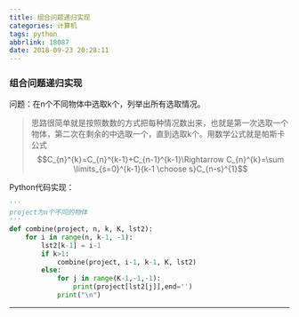 ```yaml
---
title: 组合问题递归实现
categories: 计算机
tags: python
abbrlink: 18087
date: 2018-09-23 20:28:11
---
```


### 组合问题递归实现

问题：在n个不同物体中选取k个，列举出所有选取情况。  
>思路很简单就是按照数数的方式把每种情况数出来，也就是第一次选取一个物体，第二次在剩余的中选取一个，直到选取k个。用数学公式就是帕斯卡公式$$C_{n}^{k}=C_{n}^{k-1}+C_{n-1}^{k-1}\Rightarrow C_{n}^{k}=\sum \limits_{s=0}^{k-1}{k-1 \choose s}C_{n-s}^{1}$$

Python代码实现：

```python
'''
project为n个不同的物体
'''
def combine(project, n, k, K, lst2):
    for i in range(n, k-1, -1):
        lst2[k-1] = i-1
        if k>1:
            combine(project, i-1, k-1, K, lst2)
        else:
            for j in range(K-1,-1,-1):
                print(project[lst2[j]],end='')
            print("\n")
```

---
